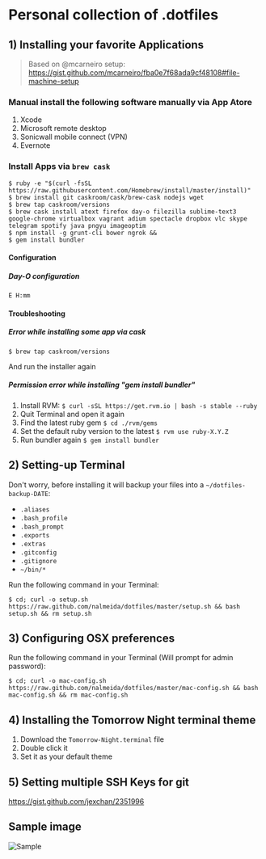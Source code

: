 # Personal collection of .dotfiles

## 1) Installing your favorite Applications

> Based on @mcarneiro setup: https://gist.github.com/mcarneiro/fba0e7f68ada9cf48108#file-machine-setup

### Manual install the following software manually via App Atore

1. Xcode
2. Microsoft remote desktop
3. Sonicwall mobile connect (VPN)
4. Evernote

### Install Apps via `brew cask`

	$ ruby -e "$(curl -fsSL https://raw.githubusercontent.com/Homebrew/install/master/install)"
	$ brew install git caskroom/cask/brew-cask nodejs wget
	$ brew tap caskroom/versions
	$ brew cask install atext firefox day-o filezilla sublime-text3 google-chrome virtualbox vagrant adium spectacle dropbox vlc skype telegram spotify java pngyu imageoptim
	$ npm install -g grunt-cli bower ngrok &&
	$ gem install bundler

#### Configuration

##### Day-O configuration
	E H:mm

#### Troubleshooting

##### Error while installing some app via cask
	$ brew tap caskroom/versions
And run the installer again

##### Permission error while installing "gem install bundler"
1. Install RVM: `$ curl -sSL https://get.rvm.io | bash -s stable --ruby`
2. Quit Terminal and open it again
3. Find the latest ruby gem `$ cd ./rvm/gems`
4. Set the default ruby version to the latest `$ rvm use ruby-X.Y.Z`
5. Run bundler again `$ gem install bundler`

## 2) Setting-up Terminal 

Don't worry, before installing it will backup your files into a ```~/dotfiles-backup-DATE```:
 * ```.aliases```
 * ```.bash_profile```
 * ```.bash_prompt```
 * ```.exports```
 * ```.extras```
 * ```.gitconfig```
 * ```.gitignore```
 * ```~/bin/*```

Run the following command in your Terminal:

    $ cd; curl -o setup.sh https://raw.github.com/nalmeida/dotfiles/master/setup.sh && bash setup.sh && rm setup.sh

## 3) Configuring OSX preferences

Run the following command in your Terminal (Will prompt for admin password):

    $ cd; curl -o mac-config.sh https://raw.github.com/nalmeida/dotfiles/master/mac-config.sh && bash mac-config.sh && rm mac-config.sh


## 4) Installing the Tomorrow Night terminal theme

1. Download the ```Tomorrow-Night.terminal``` file
2. Double click it
3. Set it as your default theme

## 5) Setting multiple SSH Keys for git

https://gist.github.com/jexchan/2351996

## Sample image

![Sample](https://raw.github.com/nalmeida/dotfiles/master/sample.png)

